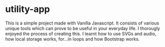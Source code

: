 # utility-app
This is a simple project made with Vanilla Javascript. It consists of various unique tools which can prove to be useful in your everyday life. I thorougly enjoyed the process of creating this. I learnt how to use SVGs and audio, how local storage works, for...in loops and how Bootstrap works. 
